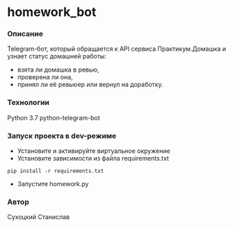 # homework_bot
### Описание
Telegram-бот, который обращается к API сервиса Практикум.Домашка и узнает статус домашней работы:
- взята ли домашка в ревью,
- проверена ли она,
- принял ли её ревьюер или вернул на доработку.

### Технологии
Python 3.7
python-telegram-bot
### Запуск проекта в dev-режиме
- Установите и активируйте виртуальное окружение
- Установите зависимости из файла requirements.txt
```
pip install -r requirements.txt
``` 
- Запустите homework.py

### Автор
Сухоцкий Станислав
